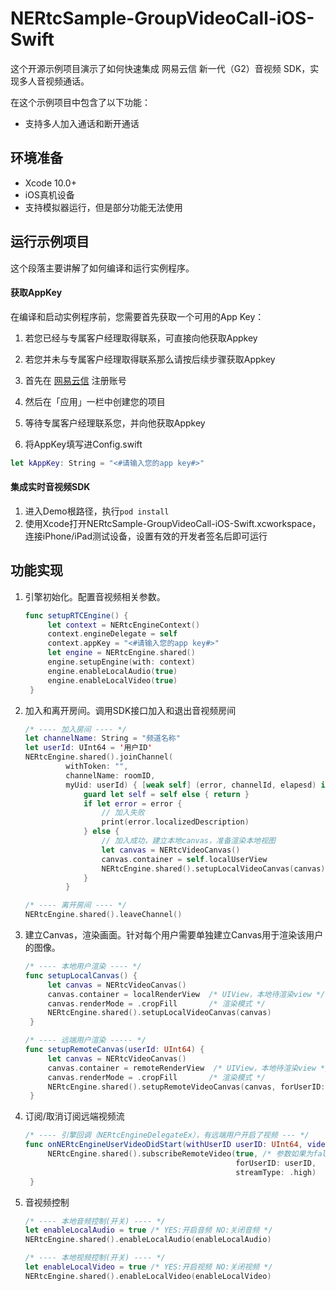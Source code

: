 # NERtcSample-GroupVideoCall-iOS-Swift

这个开源示例项目演示了如何快速集成 网易云信 新一代（G2）音视频 SDK，实现多人音视频通话。

 在这个示例项目中包含了以下功能：

- 支持多人加入通话和断开通话

## 环境准备

- Xcode 10.0+
- iOS真机设备
- 支持模拟器运行，但是部分功能无法使用

## 运行示例项目

这个段落主要讲解了如何编译和运行实例程序。

#### 获取AppKey

在编译和启动实例程序前，您需要首先获取一个可用的App Key：

1. 若您已经与专属客户经理取得联系，可直接向他获取Appkey

2. 若您并未与专属客户经理取得联系那么请按后续步骤获取Appkey

3. 首先在 [网易云信](https://id.163yun.com/register?h=media&t=media&clueFrom=nim&from=bdjjnim0035&referrer=https://app.yunxin.163.com/?clueFrom=nim&from=bdjjnim0035) 注册账号

4. 然后在「应用」一栏中创建您的项目
5. 等待专属客户经理联系您，并向他获取Appkey

6. 将AppKey填写进Config.swift

```swift
let kAppKey: String = "<#请输入您的app key#>"
```

#### 集成实时音视频SDK

1. 进入Demo根路径，执行`pod install`
2. 使用Xcode打开NERtcSample-GroupVideoCall-iOS-Swift.xcworkspace，连接iPhone/iPad测试设备，设置有效的开发者签名后即可运行

## 功能实现

1. 引擎初始化。配置音视频相关参数。

   ```swift
   func setupRTCEngine() {
        let context = NERtcEngineContext()
        context.engineDelegate = self
        context.appKey = "<#请输入您的app key#>"
        let engine = NERtcEngine.shared()
        engine.setupEngine(with: context)
        engine.enableLocalAudio(true)
        engine.enableLocalVideo(true)
    }
   ```

2. 加入和离开房间。调用SDK接口加入和退出音视频房间

   ```swift
   /* ---- 加入房间 ---- */
   let channelName: String = "频道名称"
   let userId: UInt64 = '用户ID'
   NERtcEngine.shared().joinChannel(
            withToken: "",
            channelName: roomID,
            myUid: userId) { [weak self] (error, channelId, elapesd) in
                guard let self = self else { return }
                if let error = error {
                    // 加入失败
                    print(error.localizedDescription)
                } else {
                    // 加入成功，建立本地canvas，准备渲染本地视图
                    let canvas = NERtcVideoCanvas()
                    canvas.container = self.localUserView
                    NERtcEngine.shared().setupLocalVideoCanvas(canvas)
                }
            }
   
   /* ---- 离开房间 ---- */
   NERtcEngine.shared().leaveChannel()
   ```

3. 建立Canvas，渲染画面。针对每个用户需要单独建立Canvas用于渲染该用户的图像。

   ```swift
   /* ---- 本地用户渲染 ---- */
   func setupLocalCanvas() {
        let canvas = NERtcVideoCanvas()
        canvas.container = localRenderView  /* UIView，本地待渲染view */
        canvas.renderMode = .cropFill       /* 渲染模式 */
        NERtcEngine.shared().setupLocalVideoCanvas(canvas)
    }
   
   /* ---- 远端用户渲染 ----- */
   func setupRemoteCanvas(userId: UInt64) {
        let canvas = NERtcVideoCanvas()
        canvas.container = remoteRenderView  /* UIView，本地待渲染view */
        canvas.renderMode = .cropFill       /* 渲染模式 */
        NERtcEngine.shared().setupRemoteVideoCanvas(canvas, forUserID: userId)
    }
   ```

4. 订阅/取消订阅远端视频流

   ```swift
   /* ---- 引擎回调（NERtcEngineDelegateEx），有远端用户开启了视频 --- */
   func onNERtcEngineUserVideoDidStart(withUserID userID: UInt64, videoProfile profile: NERtcVideoProfileType) {
        NERtcEngine.shared().subscribeRemoteVideo(true, /* 参数如果为false，则为取消订阅 */
                                                  forUserID: userID,
                                                  streamType: .high)
    }
   ```

5. 音视频控制

   ```swift
   /* ---- 本地音频控制(开关) ---- */
   let enableLocalAudio = true /* YES:开启音频 NO:关闭音频 */
   NERtcEngine.shared().enableLocalAudio(enableLocalAudio)
   
   /* ---- 本地视频控制(开关) ---- */
   let enableLocalVideo = true /* YES:开启视频 NO:关闭视频 */
   NERtcEngine.shared().enableLocalVideo(enableLocalVideo)
   ```

   

   